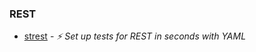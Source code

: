 ### REST

- [strest](https://github.com/eykhagen/strest) - _⚡️ Set up tests for REST in seconds with YAML_
